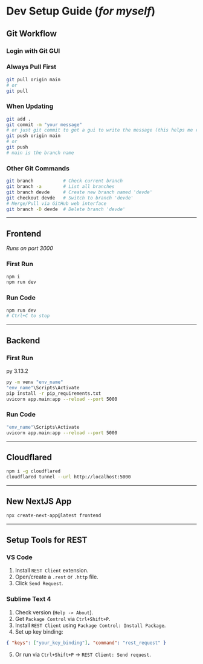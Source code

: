 # Dev Setup Guide (_for myself_)

## Git Workflow

### Login with Git GUI

### Always Pull First

```bash
git pull origin main
# or
git pull
```

### When Updating

```bash
git add .
git commit -m "your message"
# or just git commit to get a gui to write the message (this helps me remember what I did)
git push origin main
# or
git push
# main is the branch name
```

### Other Git Commands

```bash
git branch           # Check current branch
git branch -a        # List all branches
git branch devde     # Create new branch named 'devde'
git checkout devde   # Switch to branch 'devde'
# Merge/Pull via GitHub web interface
git branch -D devde  # Delete branch 'devde'
```

---

## Frontend

_Runs on port 3000_

### First Run

```bash
npm i
npm run dev
```

### Run Code

```bash
npm run dev
# Ctrl+C to stop
```

---

## Backend

### First Run

py 3.13.2

```bash
py -m venv "env_name"
"env_name"\Scripts\Activate
pip install -r pip_requirements.txt
uvicorn app.main:app --reload --port 5000
```

### Run Code

```bash
"env_name"\Scripts\Activate
uvicorn app.main:app --reload --port 5000
```

---

## Cloudflared

```bash
npm i -g cloudflared
cloudflared tunnel --url http://localhost:5000
```

---

## New NextJS App

```bash
npx create-next-app@latest frontend
```

---

## Setup Tools for REST

### VS Code

1. Install `REST Client` extension.
2. Open/create a `.rest` or `.http` file.
3. Click `Send Request`.

### Sublime Text 4

1. Check version (`Help -> About`).
2. Get `Package Control` via `Ctrl+Shift+P`.
3. Install `REST Client` using `Package Control: Install Package`.
4. Set up key binding:

```json
{ "keys": ["your_key_binding"], "command": "rest_request" }
```

5. Or run via `Ctrl+Shift+P` -> `REST Client: Send request`.
